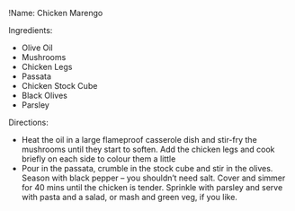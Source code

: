 !Name: Chicken Marengo

Ingredients:
- Olive Oil
- Mushrooms
- Chicken Legs
- Passata
- Chicken Stock Cube
- Black Olives
- Parsley

Directions:
- Heat the oil in a large flameproof casserole dish and stir-fry the mushrooms until they start to soften. Add the chicken legs and cook briefly on each side to colour them a little
- Pour in the passata, crumble in the stock cube and stir in the olives. Season with black pepper – you shouldn’t need salt. Cover and simmer for 40 mins until the chicken is tender. Sprinkle with parsley and serve with pasta and a salad, or mash and green veg, if you like.
